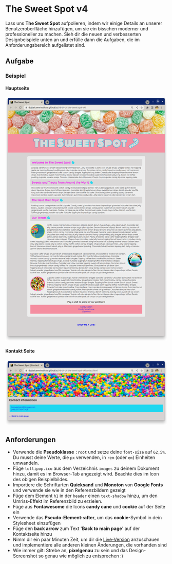 # The Sweet Spot v4

Lass uns **The Sweet Spot** aufpolieren, indem wir einige Details an unserer Benutzeroberfläche hinzufügen, um sie ein bisschen moderner und professioneller zu machen. Sieh dir die neuen und verbesserten Designbeispiele unten an und erfülle dann die Aufgaben, die im Anforderungsbereich aufgelistet sind.

## Aufgabe

### Beispiel

#### Hauptseite

![Hauptseite](images/main.png)

#### Kontakt Seite

![Kontaktseite](images/contact.png)

## Anforderungen

- Verwende die **Pseudoklasse** `:root` und setze deine `font-size` auf `62,5%`. Du musst deine Werte, die `px` verwenden, in `rem` (oder `em`) Einheiten umwandeln.
- Füge `lollipop.ico` aus dem Verzeichnis `images` zu deinem Dokument hinzu, damit es im Browser-Tab angezeigt wird. Beachte dies im Icon des obigen Beispielbildes.
- Importiere die Schriftarten **Quicksand** und **Monoton** von **Google Fonts** und verwende sie wie in den Referenzbildern gezeigt
- Füge dem Element `h1` in der `header` einen `text-shadow` hinzu, um den Umriss-Effekt im Referenzbild zu erzielen.
- Füge aus **Fontawesome** die Icons **candy cane** und **cookie** auf der Seite ein
- Verwende das **Pseudo-Element::after**, um das **cookie**-Symbol in dein Stylesheet einzufügen
- Füge den **back arrow** zum Text '**Back to main page**' auf der Kontaktseite hinzu
- Nimm dir ein paar Minuten Zeit, um dir die [Live-Version](https://digitalcareerinstitute.github.io/UIB-UI-UX-the-sweet-spot-v4/) anzuschauen und implementiere alle anderen kleinen Änderungen, die vorhanden sind
- Wie immer gilt: Strebe an, **pixelgenau** zu sein und das Design-Screenshot so genau wie möglich zu entsprechen :)